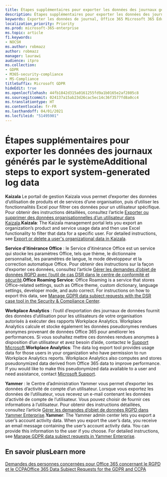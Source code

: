 ```yaml
---
title: Étapes supplémentaires pour exporter les données des journaux générés par le système
description: Étapes supplémentaires pour exporter les données des journaux générés par le système
keywords: Exporter les données de journal, Office 365 Microsoft 365 Éducation, documentation Microsoft 365, RGPD
localization_priority: Priority
ms.prod: microsoft-365-enterprise
ms.topic: article
f1.keywords:
- NOCSH
ms.author: robmazz
author: robmazz
manager: laurawi
audience: itpro
ms.collection:
- GDPR
- M365-security-compliance
- MS-Compliance
titleSuffix: Microsoft GDPR
hideEdit: true
ms.openlocfilehash: 44fb1842d315a0161255fd9a1b0165e2af2805c8
ms.sourcegitcommit: 024137a15ab23d26cac5ec14c36f3577fd8a0cc4
ms.translationtype: HT
ms.contentlocale: fr-FR
ms.lasthandoff: 04/01/2021
ms.locfileid: "51495901"
---
```

# <a name="additional-steps-to-export-system-generated-log-data"></a><span data-ttu-id="7992b-104">Étapes supplémentaires pour exporter les données des journaux générés par le système</span><span class="sxs-lookup"><span data-stu-id="7992b-104">Additional steps to export system-generated log data</span></span>

<span data-ttu-id="7992b-p101">**Kaizala** Le portail de gestion Kaizala vous permet d’exporter des données d’utilisation de produits et de services d’une organisation, puis d’utiliser les fonctionnalités Excel pour filtrer ces données pour un utilisateur spécifique. Pour obtenir des instructions détaillées, consultez l’article [Exporter ou supprimer des données organisationnelles d’un utilisateur dans Kaizala](/office365/kaizala/export-or-delete-a-user-s-data).</span><span class="sxs-lookup"><span data-stu-id="7992b-p101">**Kaizala**: The Kaizala management portal lets you export an organization’s product and service usage data and then use Excel functionality to filter that data for a specific user. For detailed instructions, see [Export or delete a user's organizational data in Kaizala](/office365/kaizala/export-or-delete-a-user-s-data).</span></span>

<span data-ttu-id="7992b-p102">**Service d’itinérance Office** : le Service d’itinérance Office est un service qui stocke les paramètres Office, tels que thème, le dictionnaire personnalisé, les paramètres de langue, le mode développeur et la correction automatique Office. Pour obtenir des instructions sur la façon d’exporter ces données, consultez l’article [Gérer les demandes d’objet de données RGPD avec l’outil de cas DSR dans le centre de conformité et sécurité](/microsoft-365/compliance/manage-gdpr-data-subject-requests-with-the-dsr-case-tool).</span><span class="sxs-lookup"><span data-stu-id="7992b-p102">**Office Roaming Service**: Office Roaming is a service that stores Office-related settings, such as Office theme, custom dictionary, language settings, developer mode, and auto correct. For instructions on how to export this data, see [Manage GDPR data subject requests with the DSR case tool in the Security & Compliance Center](/microsoft-365/compliance/manage-gdpr-data-subject-requests-with-the-dsr-case-tool).</span></span> 
 
<span data-ttu-id="7992b-p103">**Workplace Analytics** : l’outil d’exportation des journaux de données fournit des données d’utilisation pour les utilisateurs de votre organisation autorisés à exécuter des rapports Workplace Analytics. Workplace Analytics calcule et stocke également les données pseudonymes rendues anonymes provenant de données Office 365 pour améliorer les performances. Si vous souhaitez mettre ces données rendues anonymes à disposition d’un utilisateur et avez besoin d’aide, contactez le [Support Microsoft](https://support.microsoft.com/contactus/).</span><span class="sxs-lookup"><span data-stu-id="7992b-p103">**Workplace Analytics**: The data log export tool provides usage data for those users in your organization who have permission to run Workplace Analytics reports. Workplace Analytics also computes and stores pseudonymized data derived from Office 365 data to improve performance. If you would like to make this pseudonymized data available to a user and need assistance, contact [Microsoft Support](https://support.microsoft.com/contactus/).</span></span>

<span data-ttu-id="7992b-p104">**Yammer** : le Centre d’administration Yammer vous permet d’exporter les données d’activité de compte d’un utilisateur. Lorsque vous exportez les données de l’utilisateur, vous recevez un e-mail contenant les données d’activité de compte de l’utilisateur. Vous pouvez choisir de fournir ces informations à l’utilisateur. Pour obtenir des instructions détaillées, consultez l’article [Gérer les demandes d’objet de données RGPD dans Yammer Enterprise](/yammer/manage-security-and-compliance/gdpr-requests-in-yammer-enterprise).</span><span class="sxs-lookup"><span data-stu-id="7992b-p104">**Yammer**: The Yammer admin center lets you export a user’s account activity data. When you export the user’s data, you receive an email message containing the user’s account activity data. You can provide this information to the user if you choose. For detailed instructions, see [Manage GDPR data subject requests in Yammer Enterprise](/yammer/manage-security-and-compliance/gdpr-requests-in-yammer-enterprise).</span></span>

## <a name="learn-more"></a><span data-ttu-id="7992b-116">En savoir plus</span><span class="sxs-lookup"><span data-stu-id="7992b-116">Learn more</span></span>

[<span data-ttu-id="7992b-117">Demandes des personnes concernées pour Office 365 concernant le RGPD et le CCPA</span><span class="sxs-lookup"><span data-stu-id="7992b-117">Office 365 Data Subject Requests for the GDPR and CCPA</span></span>](gdpr-dsr-office365.md#part-3-responding-to-dsrs-for-system-generated-logs)